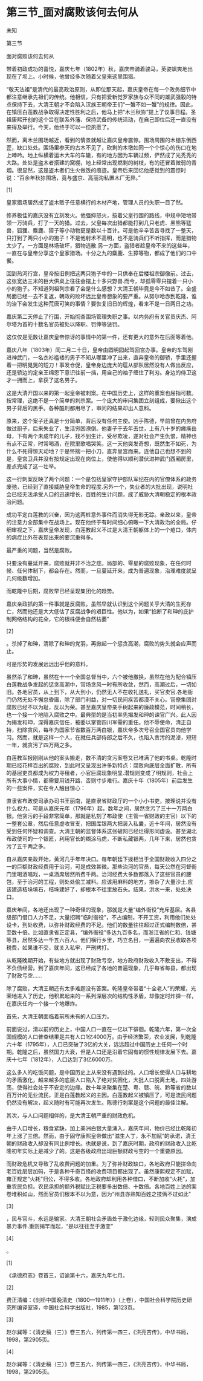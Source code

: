 # 第三节_面对腐败该何去何从

未知

第三节

面对腐败该何去何从

带着初政成功的喜悦，嘉庆七年（1802年）秋，嘉庆帝骑着骏马，英姿飒爽地出现在了坝上。小时候，他曾经多次随着父皇来这里围猎。

“敬天法祖”是清代的最高政治原则，从即位那天起，嘉庆皇帝在每一个政务细节中都注意继承先祖们的传统。他相信，只有把爱新觉罗家族与众不同的雄武强毅的特点保持下去，大清王朝才不会陷入汉族王朝帝王们“一蟹不如一蟹”的规律。因此，在镇压白莲教战争取得决定性胜利之后，他马上把“木兰秋狝”提上了议事日程。圣祖康熙开创的这个旨在联系外藩、保持武备的传统活动，在自己即位后还一直没有来得及举行。今天，他终于可以一偿夙愿了。

然而，离木兰围场越近，看到的情景就越让嘉庆皇帝震惊。围场周围的木栅东倒西歪，缺口处处。围场里参天的古木不见了，砍剩的木墩如同一个个惊心的伤口在地上呻吟。地上纵横着运木大车的车辙，有的地方因为车辆过频，俨然成了光秃秃的大路。处处是盗木者搭建的窝棚，地上经常出现燃剩的树枝，有的还冒着微弱的青烟。很显然，这是盗木者们生火做饭的痕迹。皇帝后来回忆他感觉到的震惊时说：“百余年秋狝围场，竟与盛京、高丽沟私置木厂无异。”

[1]

皇家猎场居然成了盗木贩子任意横行的木材产地，管理人员的失职一目了然。

修养极佳的嘉庆没有立刻发火。他强抑怒火，按着父皇行围的路线，中规中矩地带领一万骑兵，打了一天的猎。过去，父皇每次出猎都能打到几只老虎、黑熊等猛兽，狐狸、麋鹿、獐子等小动物更是数以十百计。可是他辛辛苦苦寻找了一整天，只打到了两只小小的狍子！不是他射术不高明，也不是骑兵们不听指挥，而是猎物太少了。一方面是林场破坏，猎物逃散.另一方面，盗猎者趁皇帝不来的这些年，一直在与皇帝分享这个皇家猎场。十分之九的麋鹿、生獐等物，都成了他们的口中餐。

回到热河行宫，皇帝按旧例把这两只狍子中的一只供奉在后楼祖宗御像前。过去，这张宽达三米的巨大供桌上往往会摆上十多只野兽.而今，却孤零零只摆着一只小小的狍子。不知道列祖列宗看了会是什么感想？大清王朝毕竟是今不如昔了。全盛局面已经一去不复返，朝政的败坏远比皇帝想象的要严重。从努尔哈赤到乾隆，谁的治下会发生这种荒唐可笑的事情？要恢复旧日的辉煌，看来不是一日两日之功。

嘉庆第二天停止了行围，开始彻查围场管理失职之事。以内务府有关官员庆杰、阿尔塔为首的十数名官员被处以降职、罚俸等惩罚。

这仅仅是无数让嘉庆皇帝惊讶的事情中的第一件，还有更大的意外在后面等着他。

嘉庆八年（1803年）闰二月二十日，皇帝由圆明园起驾回宫办事。皇帝的车驾刚进神武门，一名衣衫褴褛的男子不知从哪里冲了出来，直奔皇帝的御轿，手里还握着一把明晃晃的短刀！事发仓促，皇帝身边庞大的扈从部队居然没有人做出反应，还是轿边的定亲王绵恩下意识往前一挡，用自己的袖子缠住了利刃。身边的侍卫这才一拥而上，拿获了这名男子。

这是大清开国以来的第一起皇帝被刺案。在中国历史上，这样的重案也屈指可数。按常理，这绝不是一个简单的刺杀案。一个庞大的审问集团立刻组成，要揪出这个男子背后的黑手。各种酷刑都用尽了，审问的结果却出人意料。

原来，这个案子还真是十分简单，背后没有任何主使。凶手陈德，早前曾在内务府做过厨子，后来失业了，生活穷困潦倒。他妻子于去年去世，上有八十岁的瘫痪岳母，下有两个未成年的儿子，找不到生计，受尽欺凌，遂对社会产生仇恨，精神也有点不正常，时常喝酒，在院里歌唱哭笑。这一天他突发奇想，既然生不如死，为什么不死得惊天动地？于是怀揣一把小刀，直奔皇宫而来。连他自己也想不到的是，皇宫卫兵并没有按规定出现在岗位上，使他得以顺利潜伏进神武门西厢房里，差点完成了这一壮举。

这一行刺案反映了两个问题：一个是包括皇家守护部队军纪在内的官僚体系的政务废弛，已经到了直接威胁皇帝生命的程度.另外一个，失业者的大批出现，说明社会已经无法承受人口的迅速增长，百姓的生计问题，成了威胁大清朝稳定的根本政治问题。

成功平定白莲教的兴奋，因为这两桩意外事件而消失得无影无踪。亲政以来，皇帝的注意力全部集中在战场上。现在他终于有时间细心俯瞰一下大清政治的全局。仔细审视之下，嘉庆皇帝发现，白莲教起义不过是大清王朝躯体上的一个疮口，体内的病症比外在表现出来的要沉重得多。

最严重的问题，当然是腐败。

只要没有蔓延开来，腐败就并非不治之症。局部的、零星的腐败现象，在任何时候、任何体制下，都会存在。然而，一旦蔓延开来，成为普遍现象，治理难度就呈几何级数增加。

而乾隆中后期，腐败早已经呈现集团化的趋势。

嘉庆亲政抓的第一件事就是反腐败。虽然早就认识到这个问题关乎大清的生死存亡，然而他还是大大低估了反腐战争的艰巨性。他以为，如果“掐断了和珅的庇护制网络结构的花朵，它的根株便会自然枯萎”

[2]

。杀掉了和珅，清除了和珅的党羽，再掀起一个惩贪高潮，腐败的势头就会应声而止。

可是形势的发展远远出乎他的意料。

虽然杀了和珅，虽然在十一个全国总督当中，六个被他撤换，虽然在他为配合镇压白莲教战争发起的惩贪高潮中，官场贪风一时有所收敛，然而，高潮过后，一切如旧。各地官员，从上到下，从大到小，仍然无人不在收礼送礼，买官卖官.各地衙门仍然无处不懈怠昏庸，除了部门利益，对一切民间疾苦都漠不关心。官僚集团对腐败已经不以为耻，反以为荣。甚至嘉庆皇帝亲手树起来的廉政模范，时间稍长，也一个接一个地陷入腐败之中。最典型的是当初率先揭发和珅的谏官广兴。此人因为揭发和珅，深得嘉庆信任，被委以掌管四川军需的重任。他不辱使命，清正自持，扫除贪风，每年为国家节省数百万两白银，嘉庆帝多次号召全国官员向他学习。然而，就是这样一个人，在就任兵部侍郎之后不久，也陷入贪污的泥淖，短短一年，就贪污了四万两之多。

白莲教军报刚刚从他的案头搬走，数不清的贪污案卷又已堆满了他的书桌。乾隆时期已经花样百出的腐败，到此时又呈现出许多新特点：腐败向底层全面扩散，所有的基层吏员都成为权力寻租者，小官巨腐现象明显.潜规则变成了明规则，社会上所有大事小情，都需要用钱开路，否则寸步难行。嘉庆十年（1805年）前后发生的一些案件，实在令人触目惊心：

直隶省布政使司承办司书王丽南，是直隶省财政厅的一个小小书吏，按理说并没有什么权力。可是从嘉庆元年（1796年）起，数年之间，居然贪污了三十一万两白银。他贪污的手段非常简单，那就是私刻了布政使（主管一省财政的主官）以下的一整套公章，然后任意虚收冒支，把国库银两大把装入私囊，近十年间，居然没有受到任何怀疑和调查。大清王朝的监督体系这张破网已经烂得形同虚设。甚至湖北布政使司的一个银匠，利用官长的糊涂马虎，不断私藏银两，几年下来，居然也贪污了五千两之多。

自从嘉庆亲政开始，黄河几乎年年决口。每年朝廷下拨相当于全国财政收入四分之一的巨额财政经费用于治河，可是成效甚微。那些治河的官员，每天公然在河督衙门里喝酒唱戏，一桌酒席居然所费千两。治河经费大多数都落入了这些官员的腰包，至于治河的工程，则处处偷工减料。应该用麻料的地方，掺杂了大量沙土.应该建造秸垛填石，秸垛建好了，却根本不往里放石头。结果，洪水一来，处处决口。

嘉庆年间，各地还出现了一种奇怪的现象，那就是大量“编外衙役”充斥基层。各县级部门借口人力不足，大量招聘“临时衙役”，不占编制，不开工资，利用他们处处设卡，到处收费，以弥补财政经费的不足。他们的数量往往超过正式编制数倍，甚至数十倍。比如直隶省正定县，“编外衙役”多达九百多名，而浙江省的仁和、钱塘等县，居然多达一千五六百人。他们横行乡里，巧立名目，一遍遍向农民收取各项税费，如果谁不交，就关入私牢，严刑拷打。

从乾隆晚期开始，有些地方就出现了财政亏空，地方政府财政收入不敷支出，不得不负债经营。到了嘉庆年间，这已经成了各地的普遍现象，几乎每省每县，都出现了财政亏空……

除了腐败，大清王朝还有太多难题没有答案。乾隆皇帝带着“十全老人”的荣耀，光荣地进入了历史，他积累起来的一系列深层次的结构性矛盾，却像定时炸弹一样，在嘉庆任内一个接一个地爆炸。

首先，大清王朝面临着前所未有的人口压力。

前面说过，清以前的历史上，中国人口一直在一亿以下徘徊。乾隆六年，第一次全国规模的人口普查结果是共有人口1亿4000万。由于经济繁荣，农业发展，到乾隆六十年（1795年），人口已突破了3亿的大关，远远超过中国历史上任何一个时期。乾隆之后，虽然国力大衰，但是人口还是沿着它固有的惯性规律发展下去。嘉庆十七年（1812年），人口达到了3亿6000万。

这么多人的吃饭问题，是中国历史上从来没有遇到过的。人口增长使得人口与耕地的矛盾激化，越来越多的底层人口陷入了绝对贫困化，大批人口脱离土地，四处游荡，使得社会处于不安定的边缘。数十年来聚集在楚、粤、赣、皖、黔等省的数以百万计的无业流民，正是白莲教起义的主因。白莲教起义被镇压了，可是流民问题仍然没有解决，起义随时有可能再次发生。陈德行刺案是这个问题的最佳注解。

其次，与人口问题相伴的，是大清王朝严重的财政危机。

由于人口增长，粮食紧缺，加上美洲白银大量涌入，嘉庆年间，物价已经比乾隆初年上涨了三倍。然而，由于固守康熙皇帝做出“滋生人丁，永不加赋”的承诺，清王朝的财政收入却没有同比例增长。也就是说，到了嘉庆时期，政府的财政收入比乾隆初年实际上是减少了的。这是各级政府出现巨额财政亏空的一个重要原因。

而财政危机又导致了乱收费问题的加重。为了弥补财政缺口，各地政府只能拼命向老百姓层层加码，于是各种千奇百怪的收费项目都出现了。虽然康熙规定不加赋，雍正规定“火耗”归公，不得多收。各地政府却利用各种借口，不断加收“火耗”，加重农民负担。农民承担的额外税赋比正税要多出数倍、十数倍。各地百姓上访的案卷堆积如山，然而官员们根本不以为意，因为“州县亦熟知百姓之技俩不过如此”

[3]

，民与官斗，永远是输家。大清王朝社会矛盾处于激化边缘，轻则民众聚集，演成暴力事件.重则揭竿而起，“是以往往至于激变”

[4]

。

[1]

《承德府志》卷首三，诏谕第十六，嘉庆九年七月。

[2]

费正清编：《剑桥中国晚清史（1800—1911年）》（上卷），中国社会科学院历史研究所编译室译，中国社会科学出版社，1985，第123页。

[3]

赵尔巽等：《清史稿（三）》卷三五六，列传第一四三，《洪亮吉传》，中华书局，1998，第2905页。

[4]

赵尔巽等：《清史稿（三）》卷三五六，列传第一四三，《洪亮吉传》，中华书局，1998，第2905页。